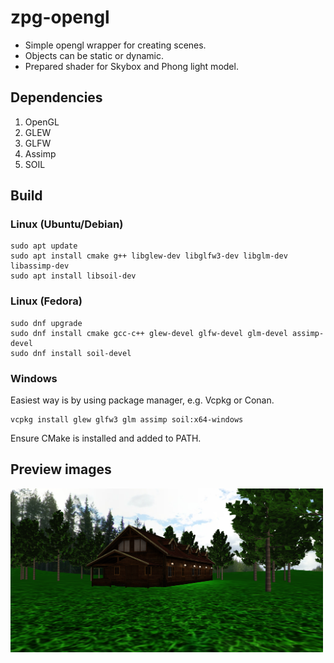 # zpg-opengl

- Simple opengl wrapper for creating scenes.
- Objects can be static or dynamic.
- Prepared shader for Skybox and Phong light model.

## Dependencies

1. OpenGL
2. GLEW
3. GLFW
4. Assimp
5. SOIL

## Build

### Linux (Ubuntu/Debian)

```shell
sudo apt update
sudo apt install cmake g++ libglew-dev libglfw3-dev libglm-dev libassimp-dev
sudo apt install libsoil-dev
```

### Linux (Fedora)

```shell
sudo dnf upgrade
sudo dnf install cmake gcc-c++ glew-devel glfw-devel glm-devel assimp-devel
sudo dnf install soil-devel
```

### Windows

Easiest way is by using package manager, e.g. Vcpkg or Conan.
```shell
vcpkg install glew glfw3 glm assimp soil:x64-windows
```
Ensure CMake is installed and added to PATH.


## Preview images
<img src="https://github.com/salmatx/zpg-opengl/blob/main/preview/scene_example.png" width="500" />